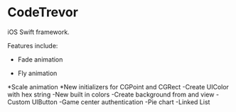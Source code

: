 # CodeTrevor
iOS Swift framework.

Features include:

* Fade animation

* Fly animation

*Scale animation
*New initializers for CGPoint and CGRect
-Create UIColor with hex string
-New built in colors
-Create background from and view
-Custom UIButton
-Game center authentication
-Pie chart
-Linked List

